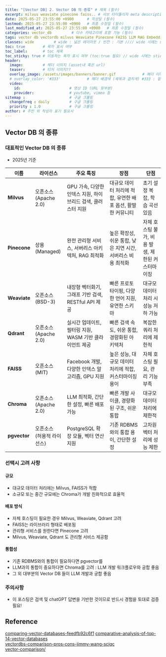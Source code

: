 ```yaml
---
title: "[Vector DB] 2. Vector DB 의 종류" # 제목 (필수)
excerpt: milvus weaviate pinecone faiss.. # 서브 타이틀이자 meta description (필수)
date: 2025-05-27 23:55:00 +0900      # 작성일 (필수)
lastmod: 2025-05-27 23:55:00 +0900   # 최종 수정일 (필수)
last_modified_at: 2025-05-27 23:55:00 +0900   # 최종 수정일 (필수)
categories: vector_db         # 다수 카테고리에 포함 가능 (필수)
tags: vector db vectordb milvus Weaviate Pinecone FAISS LLM RAG Embedding                   # 태그 복수개 가능 (필수)
classes: wide         # wide : 넓은 레이아웃 / 빈칸 : 기본 //// wide 시에는 sticky toc 불가
toc: true        # 목차 표시 여부
toc_label:       # toc 제목
toc_sticky: true # 이동하는 목차 표시 여부 (toc:true 필요) // wide 시에는 sticky toc 불가
header: 
  image:         # 헤더 이미지 (asset내 혹은 url)
  teaser:        # 티저 이미지??
  overlay_image: /assets/images/banners/banner.gif            # 헤더 이미지 (제목과 겹치게)
  # overlay_color: '#333'            # 헤더 배경색 (제목과 겹치게) #333 : 짙은 회색 (필수)
  video:
    id:                      # 영상 ID (URL 뒷부분)
    provider:                # youtube, vimeo 등
sitemap :                    # 구글 크롤링
  changefreq : daily         # 구글 크롤링
  priority : 1.0             # 구글 크롤링
author: # 주인 외 작성자 표기 필요시
---
```

<!--postNo: 20250527_002-->

## Vector DB 의 종류  

### 대표적인 Vector DB 의 종류  

- 2025년 기준  

| 이름           | 라이선스                 | 주요 특징                                 | 장점                                   | 단점                           |
| ------------ | -------------------- | ------------------------------------- | ------------------------------------ | ---------------------------- |
| **Milvus**   | 오픈소스<br>(Apache 2.0) | GPU 가속, 다양한 인덱스 지원, 하이브리드 검색, 클러스터 지원 | 대규모 데이터 처리에 적합, 유연한 배포 옵션, 활발한 커뮤니티  | 초기 설정 복잡, 학습 곡선 있음           |
| **Pinecone** | 상용<br>(Managed)      | 완전 관리형 서비스, 서버리스 아키텍처, RAG 최적화        | 높은 확장성, 쉬운 통합, 낮은 지연 시간, 서버리스 비용 최적화 | 자체 호스팅 불가, 비용 발생, 제한된 커스터마이징 |
| **Weaviate** | 오픈소스<br>(BSD-3)      | 내장형 벡터화기, 그래프 기반 검색, RESTful API 제공   | 빠른 프로토타이핑, 다양한 언어 지원, 유연한 스키마        | 대규모 데이터 처리 시 성능 저하 가능        |
| **Qdrant**   | 오픈소스<br>(Apache 2.0) | 실시간 업데이트, 필터링 지원, WASM 기반 클라이언트 제공    | 빠른 검색 속도, 쉬운 통합, 경량화된 아키텍처           | 복잡한 쿼리 처리에 제한적               |
| **FAISS**    | 오픈소스<br>(MIT)        | Facebook 개발, 다양한 인덱스 알고리즘, GPU 지원     | 높은 성능, 대규모 데이터 처리에 적합, 커스터마이징 용이     | 자체 호스팅 필요, 관리 기능 부족          |
| **Chroma**   | 오픈소스<br>(Apache 2.0) | LLM 최적화, 간단한 설정, 빠른 배포 가능             | 빠른 개발 사이클, 경량화된 구조, 쉬운 통합            | 대규모 데이터 처리에 제한적              |
| **pgvector** | 오픈소스<br>(허용적 라이선스)   | PostgreSQL 확장 모듈, 벡터 연산 지원            | 기존 RDBMS와의 통합 용이, 간단한 설정             | 고차원 벡터 처리에 성능 제한             |

### 선택시 고려 사항  

#### 규모  

- 대규모 데이터 처리에는 Milvus, FAISS가 적합  
- 소규모 또는 중간 규모에는 Chroma가 개발 친화적으로 효율적  

#### 배포 방식  

- 자체 호스팅이 필요한 경우 Milvus, Weaviate, Qdrant 고려  
- FAISS는 라이브러리 형태로 배포됨  
- 관리형 서비스를 원한다면 Pinecone 고려  
- Milvus, Weaviate, Qdrant 도 관리형 서비스 제공함  

#### 통합성  

- 기존 RDBMS와의 통합이 필요하다면 pgvector를  
- LLM과의 통합이 중요하다면 Chroma를 고려 : LLM 개발 워크플로우와 궁합 좋음  
- 그 외 대부분의 Vector DB 들이 LLM 개발과 궁합 좋음  

### 주의사항  

- 이 포스팅은 검색 및 chatGPT 답변을 기반한 것이므로 반드시 경험을 토대로 검증 필요!  


## Reference  

[comparing-vector-databases-feedfb92c6f1](https://adamsblum.medium.com/comparing-vector-databases-feedfb92c6f1)
[comparative-analysis-of-top-14-vector-databases](https://www.marktechpost.com/2024/04/21/comparative-analysis-of-top-14-vector-databases-features-performance-and-scalability-insights/)  
[vectordbs-comparison-pros-cons-jimmy-wang-scjqc](https://www.linkedin.com/pulse/vectordbs-comparison-pros-cons-jimmy-wang-scjqc)  
[vector-comparison/](https://liquidmetal.ai/casesAndBlogs/vector-comparison/)  
